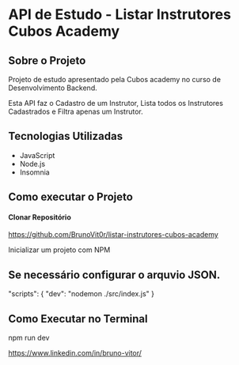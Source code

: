 # API de Estudo - Listar Instrutores Cubos Academy

## Sobre o Projeto

Projeto de estudo apresentado pela Cubos academy no curso de Desenvolvimento Backend.

Esta API faz o Cadastro de um Instrutor, Lista todos os Instrutores Cadastrados e Filtra apenas um Instrutor.

## Tecnologias Utilizadas

- JavaScript
- Node.js
- Insomnia

## Como executar o Projeto

#### Clonar Repositório
https://github.com/BrunoVit0r/listar-instrutores-cubos-academy

Inicializar um projeto com NPM

## Se necessário configurar o arquvio JSON. 
 "scripts": {
    "dev": "nodemon ./src/index.js"
  }

## Como Executar no Terminal
npm run dev

https://www.linkedin.com/in/bruno-vitor/


